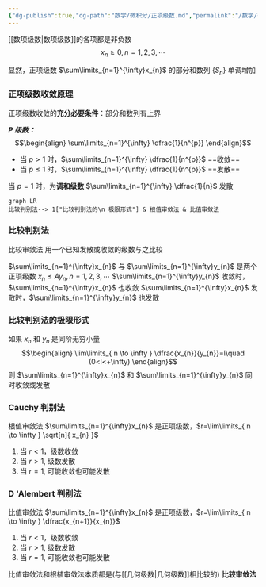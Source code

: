 ```yaml
---
{"dg-publish":true,"dg-path":"数学/微积分/正项级数.md","permalink":"/数学/微积分/正项级数/","dgPassFrontmatter":true,"noteIcon":"","created":"2024-05-21T15:20:28.433+08:00","updated":"2024-07-16T18:30:30.268+08:00"}
---
```


[[数项级数\|数项级数]]的各项都是非负数
$$x_{n}\geq 0,n=1,2,3,\cdots$$

显然，正项级数 $\sum\limits_{n=1}^{\infty}x_{n}$ 的部分和数列 $\left\{S_{n} \right\}$ 单调增加

### 正项级数收敛原理
正项级数收敛的**充分必要条件**：部分和数列有上界

***P 级数：***
$$\begin{align}
\sum\limits_{n=1}^{\infty} \dfrac{1}{n^{p}}
\end{align}$$
- 当 $p>1$ 时，$\sum\limits_{n=1}^{\infty} \dfrac{1}{n^{p}}$ ==收敛==
- 当 $p\leq1$ 时，$\sum\limits_{n=1}^{\infty} \dfrac{1}{n^{p}}$ ==发散==

当 $p=1$ 时，为**调和级数** $\sum\limits_{n=1}^{\infty} \dfrac{1}{n}$   发散

```mermaid
graph LR
比较判别法--> 1["比较判别法的\n 极限形式"] & 根值审敛法 & 比值审敛法
```
### 比较判别法 
比较审敛法
用一个已知发散或收敛的级数与之比较

$\sum\limits_{n=1}^{\infty}x_{n}$ 与 $\sum\limits_{n=1}^{\infty}y_{n}$ 是两个正项级数
$x_{n}\leq Ay_{n},n=1,2,3,\cdots$
$\sum\limits_{n=1}^{\infty}y_{n}$ 收敛时，$\sum\limits_{n=1}^{\infty}x_{n}$ 也收敛
$\sum\limits_{n=1}^{\infty}x_{n}$ 发散时，$\sum\limits_{n=1}^{\infty}y_{n}$ 也发散
### 比较判别法的极限形式
如果 $x_{n}$ 和 $y_{n}$ 是同阶无穷小量
$$\begin{align}
\lim\limits_{ n \to \infty } \dfrac{x_{n}}{y_{n}}=l\quad (0<l<+\infty)
\end{align}$$
则 $\sum\limits_{n=1}^{\infty}x_{n}$ 和 $\sum\limits_{n=1}^{\infty}y_{n}$ 同时收敛或发散

### Cauchy 判别法
根值审敛法
$\sum\limits_{n=1}^{\infty}x_{n}$ 是正项级数，$r=\lim\limits_{ n \to \infty } \sqrt[n]{ x_{n} }$
1. 当 $r<1$，级数收敛
2. 当 $r>1$,   级数发散
3. 当 $r=1$, 可能收敛也可能发散

### D 'Alembert 判别法
比值审敛法
$\sum\limits_{n=1}^{\infty}x_{n}$ 是正项级数，$r=\lim\limits_{ n \to \infty } \dfrac{x_{n+1}}{x_{n}}$
1. 当 $r<1$，级数收敛
2. 当 $r>1$,   级数发散
3. 当 $r=1$, 可能收敛也可能发散


比值审敛法和根植审敛法本质都是(与[[几何级数\|几何级数]]相比较的) **比较审敛法**
